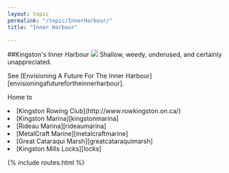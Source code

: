 ```yaml
---
layout: topic
permalink: "/topic/InnerHarbour/"
title: "Inner Harbour"

---
```


##Kingston's Inner Harbour
<img src="http://k7Waterfront.org/Images/InnerHarbour500.jpg" class="floatright">
Shallow, weedy, underused, and certainly unappreciated.

See [Envisioning A Future For The Inner Harbour][envisioningafuturefortheinnerharbour].

Home to
<li> [Kingston Rowing Club](http://www.rowkingston.on.ca/)
<li> [Kingston Marina][kingstonmarina]
<li> [Rideau Marina][rideaumarina]
<li> [MetalCraft Marine][metalcraftmarine]
<li> [Great Cataraqui Marsh][greatcataraquimarsh]
<li> [Kingston Mills Locks][locks]

{% include routes.html %}

